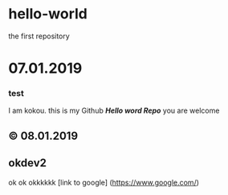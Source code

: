 # hello-world
the first repository

# 07.01.2019
### test
I am kokou.
this is my Github ***Hello word Repo*** you are welcome
## © 08.01.2019 


## okdev2

ok
ok
okkkkkk
[link to google] (https://www.google.com/)
